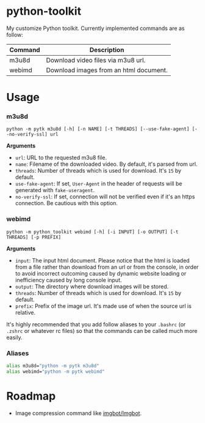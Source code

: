 # python-toolkit
My customize Python toolkit. Currently implemented commands are as follow:

| Command | Description                            |
| ------- | -------------------------------------- |
| m3u8d   | Download video files via m3u8 url.     |
| webimd  | Download images from an html document. |

# Usage

### m3u8d

```shell
python -m pytk m3u8d [-h] [-n NAME] [-t THREADS] [--use-fake-agent] [--no-verify-ssl] url
```

**Arguments**

- `url`: URL to the requested m3u8 file.
- `name`: Filename of the downloaded video. By default, it's parsed from url.
- `threads`: Number of threads which is used for download. It's `15` by default.
- `use-fake-agent`: If set, `User-Agent` in the header of requests will be generated with `fake-useragent`.
- `no-verify-ssl`: If set, connection will not be verified even if it's an https connection. Be cautious with this option.

### webimd

```shell
python -m python_toolkit webimd [-h] [-i INPUT] [-o OUTPUT] [-t THREADS] [-p PREFIX]
```

**Arguments**

- `input`: The input html document. Please notice that the html is loaded from a file rather than download from an url or from the console, in order to avoid incorrect outcoming caused by dynamic website loading or inefficiency caused by long console input.
- `output`: The directory where download images will be stored.
- `threads`: Number of threads which is used for download. It's `15` by default.
- `prefix`: Prefix of the image url. It's made use of when the source url is relative.

It's highly recommended that you add follow aliases to your `.bashrc` (or `.zshrc` or whatever rc files) so that the commands can be called much more easily.

### Aliases

```bash
alias m3u8d="python -m pytk m3u8d"
alias webimd="python -m pytk webimd"
```

# Roadmap

- Image compression command like [imgbot/Imgbot](https://github.com/imgbot/Imgbot).
